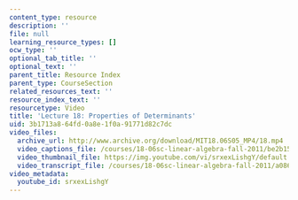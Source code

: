 ```yaml
---
content_type: resource
description: ''
file: null
learning_resource_types: []
ocw_type: ''
optional_tab_title: ''
optional_text: ''
parent_title: Resource Index
parent_type: CourseSection
related_resources_text: ''
resource_index_text: ''
resourcetype: Video
title: 'Lecture 18: Properties of Determinants'
uid: 3b1713a8-64fd-0a8e-1f0a-91771d82c7dc
video_files:
  archive_url: http://www.archive.org/download/MIT18.06S05_MP4/18.mp4
  video_captions_file: /courses/18-06sc-linear-algebra-fall-2011/be2b1576e95e561aa993d17aafd2df4c_srxexLishgY.vtt
  video_thumbnail_file: https://img.youtube.com/vi/srxexLishgY/default.jpg
  video_transcript_file: /courses/18-06sc-linear-algebra-fall-2011/a0868deb1ff458a02e5d65259ef0f4c4_srxexLishgY.pdf
video_metadata:
  youtube_id: srxexLishgY
---
```

